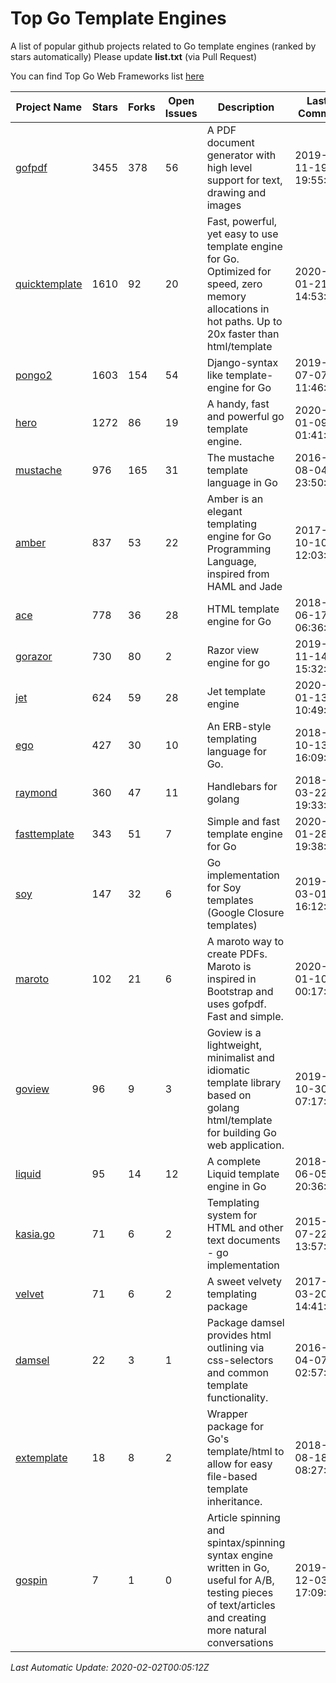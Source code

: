 # Top Go Template Engines
A list of popular github projects related to Go template engines (ranked by stars automatically)
Please update **list.txt** (via Pull Request)

You can find Top Go Web Frameworks list [here](https://github.com/mingrammer/go-web-framework-stars)

| Project Name | Stars | Forks | Open Issues | Description | Last Commit |
| ------------ | ----- | ----- | ----------- | ----------- | ----------- |
| [gofpdf](https://github.com/jung-kurt/gofpdf) | 3455 | 378 | 56 | A PDF document generator with high level support for text, drawing and images | 2019-11-19 19:55:53 |
| [quicktemplate](https://github.com/valyala/quicktemplate) | 1610 | 92 | 20 | Fast, powerful, yet easy to use template engine for Go. Optimized for speed, zero memory allocations in hot paths. Up to 20x faster than html/template | 2020-01-21 14:53:23 |
| [pongo2](https://github.com/flosch/pongo2) | 1603 | 154 | 54 | Django-syntax like template-engine for Go | 2019-07-07 11:46:32 |
| [hero](https://github.com/shiyanhui/hero) | 1272 | 86 | 19 | A handy, fast and powerful go template engine. | 2020-01-09 01:41:20 |
| [mustache](https://github.com/hoisie/mustache) | 976 | 165 | 31 | The mustache template language in Go | 2016-08-04 23:50:33 |
| [amber](https://github.com/eknkc/amber) | 837 | 53 | 22 | Amber is an elegant templating engine for Go Programming Language, inspired from HAML and Jade | 2017-10-10 12:03:22 |
| [ace](https://github.com/yosssi/ace) | 778 | 36 | 28 | HTML template engine for Go | 2018-06-17 06:36:59 |
| [gorazor](https://github.com/sipin/gorazor) | 730 | 80 | 2 | Razor view engine for go | 2019-11-14 15:32:42 |
| [jet](https://github.com/CloudyKit/jet) | 624 | 59 | 28 | Jet  template engine | 2020-01-13 10:49:02 |
| [ego](https://github.com/benbjohnson/ego) | 427 | 30 | 10 | An ERB-style templating language for Go. | 2018-10-13 16:09:26 |
| [raymond](https://github.com/aymerick/raymond) | 360 | 47 | 11 | Handlebars for golang | 2018-03-22 19:33:09 |
| [fasttemplate](https://github.com/valyala/fasttemplate) | 343 | 51 | 7 | Simple and fast template engine for Go | 2020-01-28 19:38:20 |
| [soy](https://github.com/robfig/soy) | 147 | 32 | 6 | Go implementation for Soy templates (Google Closure templates) | 2019-03-01 16:12:07 |
| [maroto](https://github.com/johnfercher/maroto) | 102 | 21 | 6 | A maroto way to create PDFs. Maroto is inspired in Bootstrap and uses gofpdf. Fast and simple. | 2020-01-10 00:17:48 |
| [goview](https://github.com/foolin/goview) | 96 | 9 | 3 | Goview is a lightweight, minimalist and idiomatic template library based on golang html/template for building Go web application. | 2019-10-30 07:17:15 |
| [liquid](https://github.com/osteele/liquid) | 95 | 14 | 12 | A complete Liquid template engine in Go | 2018-06-05 20:36:56 |
| [kasia.go](https://github.com/ziutek/kasia.go) | 71 | 6 | 2 | Templating system for HTML and other text documents - go implementation | 2015-07-22 13:57:53 |
| [velvet](https://github.com/gobuffalo/velvet) | 71 | 6 | 2 | A sweet velvety templating package | 2017-03-20 14:41:06 |
| [damsel](https://github.com/dskinner/damsel) | 22 | 3 | 1 | Package damsel provides html outlining via css-selectors and common template functionality. | 2016-04-07 02:57:10 |
| [extemplate](https://github.com/dannyvankooten/extemplate) | 18 | 8 | 2 | Wrapper package for Go's template/html to allow for easy file-based template inheritance. | 2018-08-18 08:27:29 |
| [gospin](https://github.com/m1/gospin) | 7 | 1 | 0 | Article spinning and spintax/spinning syntax engine written in Go, useful for A/B, testing pieces of text/articles and creating more natural conversations | 2019-12-03 17:09:16 |

*Last Automatic Update: 2020-02-02T00:05:12Z*